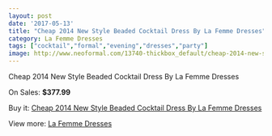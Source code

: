 ```yaml
---
layout: post
date: '2017-05-13'
title: "Cheap 2014 New Style Beaded Cocktail Dress By La Femme Dresses"
category: La Femme Dresses
tags: ["cocktail","formal","evening","dresses","party"]
image: http://www.neoformal.com/13740-thickbox_default/cheap-2014-new-style-beaded-cocktail-dress-by-la-femme-dresses.jpg
---
```

Cheap 2014 New Style Beaded Cocktail Dress By La Femme Dresses

On Sales: **$377.99**
<a href="https://www.neoformal.com/en/la-femme-dresses-2014/4736-cheap-2014-new-style-beaded-cocktail-dress-by-la-femme-dresses.html"><amp-img layout="responsive" width="600" height="600" src="//www.neoformal.com/13740-thickbox_default/cheap-2014-new-style-beaded-cocktail-dress-by-la-femme-dresses.jpg" alt="Cheap 2014 New Style Beaded Cocktail Dress By La Femme Dresses 0" /></a>
<a href="https://www.neoformal.com/en/la-femme-dresses-2014/4736-cheap-2014-new-style-beaded-cocktail-dress-by-la-femme-dresses.html"><amp-img layout="responsive" width="600" height="600" src="//www.neoformal.com/13742-thickbox_default/cheap-2014-new-style-beaded-cocktail-dress-by-la-femme-dresses.jpg" alt="Cheap 2014 New Style Beaded Cocktail Dress By La Femme Dresses 1" /></a>
<a href="https://www.neoformal.com/en/la-femme-dresses-2014/4736-cheap-2014-new-style-beaded-cocktail-dress-by-la-femme-dresses.html"><amp-img layout="responsive" width="600" height="600" src="//www.neoformal.com/13741-thickbox_default/cheap-2014-new-style-beaded-cocktail-dress-by-la-femme-dresses.jpg" alt="Cheap 2014 New Style Beaded Cocktail Dress By La Femme Dresses 2" /></a>

Buy it: [Cheap 2014 New Style Beaded Cocktail Dress By La Femme Dresses](https://www.neoformal.com/en/la-femme-dresses-2014/4736-cheap-2014-new-style-beaded-cocktail-dress-by-la-femme-dresses.html "Cheap 2014 New Style Beaded Cocktail Dress By La Femme Dresses")

View more: [La Femme Dresses](https://www.neoformal.com/en/56-la-femme-dresses-2014 "La Femme Dresses")